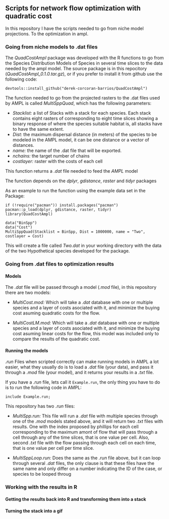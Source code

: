 ## Scripts for network flow optimization with quadratic cost

In this repository I have the scripts needed to go from niche model projections. To the optimization in ampl.


### Going from niche models to .dat files

The *QuadCostAmpl* package was developed with the R functions to go from the Species Distribution Models of Species in several time slices to the data needed by the ampl model. The source package is in this repocitory (*QuadCostAmpl_0.1.0.tar.gz*), or if you prefer to install it from github use the following code:

```
devtools::install_github("derek-corcoran-barrios/QuadCostAmpl")
```

The function needed to go from the projected rasters to the .dat files used by AMPL is called *MultiSppQuad*, which has the following parameters:

* *Stacklist:* a list of Stacks with a stack for each species. Each stack contains eight rasters of corresponding to eight time slices showing a binary response of where the species suitable habitat is, all stacks have to have the same extent. 
* *Dist:* the maximum dispersal distance (in meters) of the species to be modeled in the AMPL model, it can be one distance or a vector of distances.
* *name:* the name of the .dat file that will be exported.
* *nchains:* the target number of chains
* *costlayer:* raster with the costs of each cell

This function returns a *.dat* file needed to feed the *AMPL* model

The function depends on the *dplyr*, *gdistance*, *raster* and *tidyr* packages

As an example to run the function using the example data set in the Package:

```
if (!require("pacman")) install.packages("pacman")
pacman::p_load(dplyr, gdistance, raster, tidyr)
library(QuadCostAmpl)

data("BinSpp")
data("Cost")
MultiSppQuad(Stacklist = BinSpp, Dist = 1000000, name = "Two", costlayer = Cost)
```

This will create a file called *Two.dat* in your working directory with the data of the two Hypothetical species developed for the package.

### Going from .dat files to optimization results

#### Models

The *.dat* file will be passed through a model (*.mod* file), in this repository there are two models:

* *MultiCost.mod:* Which will take a *.dat* database with one or multiple species and a layer of costs asociated with it, and minimize the buying cost asuming quadratic costs for the flow.

* *MultiCostLM.mod:* Which will take a *.dat* database with one or multiple species and a layer of costs asociated with it, and minimize the buying cost asuming linear costs for the flow, this model was included only to compare the results of the quadratic cost.

#### Running the models

*.run* Files when scripted correctly can make running models in AMPL a lot easier, what they usually do is to load a *.dat* file (your data), and pass it through a *.mod* file (your model), and it returns your results in a *.txt* file.

If you have a *.run* file, lets call it ```Example.run```, the only thing you have to do is to run the following code in AMPL:

```
include Example.run;
```

This repository has two *.run* files:

* *MultiSpp.run:* This file will run a *.dat* file with multiple species through one of the *.mod* models stated above, and it will return two *.txt* files with results. One with the index proposed by phillips for each cell corresponding to the maximum amont of flow that will pass through a cell through any of the time silces, that is one value per cell. Also, second *.txt* file with the flow passing through each cell on each time, that is one value per cell per time slice.

* *MultiSppLoop.run:* Does the same as the *.run* file above, but it can loop through several *.dat* files, the only clause is that these files have the same name and only differ on a number indicating the ID of the case, or species to be looped throug 

### Working with the results in R

#### Getting the results back into R and transforming them into a stack


#### Turning the stack into a gif

